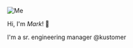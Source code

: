 ![Me](https://i.imgur.com/l6xOtsF.jpg)

Hi, I'm _Mark_! 👋

I'm a sr. engineering manager @kustomer

